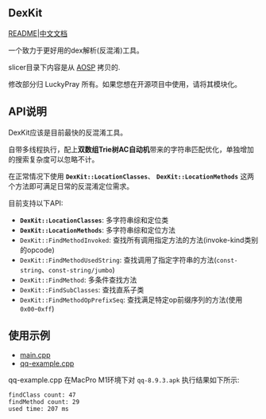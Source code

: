 DexKit
--

[README](https://github.com/LuckyPray/DexKit/blob/master/README.md)|[中文文档](https://github.com/LuckyPray/DexKit/blob/master/README_zh.md)

一个致力于更好用的dex解析(反混淆)工具。

slicer目录下内容是从 [AOSP](https://cs.android.com/android/platform/superproject/+/master:frameworks/base/startop/view_compiler) 拷贝的.

修改部分归 LuckyPray 所有。如果您想在开源项目中使用，请将其模块化。

## API说明

DexKit应该是目前最快的反混淆工具。

自带多线程执行，配上**双数组Trie树AC自动机**带来的字符串匹配优化，单独增加的搜索复杂度可以忽略不计。

在正常情况下使用 **`DexKit::LocationClasses`**、 **`DexKit::LocationMethods`** 这两个方法即可满足日常的反混淆定位需求。

目前支持以下API:
- **`DexKit::LocationClasses`**: 多字符串综和定位类
- **`DexKit::LocationMethods`**: 多字符串综和定位方法
- `DexKit::FindMethodInvoked`: 查找所有调用指定方法的方法(invoke-kind类别的opcode)
- `DexKit::FindMethodUsedString`: 查找调用了指定字符串的方法(`const-string`、`const-string/jumbo`)
- `DexKit::FindMethod`: 多条件查找方法
- `DexKit::FindSubClasses`: 查找直系子类
- `DexKit::FindMethodOpPrefixSeq`: 查找满足特定op前缀序列的方法(使用`0x00`-`0xff`)


## 使用示例

- [main.cpp](https://github.com/LuckyPray/DexKit/blob/master/main.cpp)
- [qq-example.cpp](https://github.com/LuckyPray/DexKit/blob/master/qq-example.cpp)

qq-example.cpp 在MacPro M1环境下对 `qq-8.9.3.apk` 执行结果如下所示:
```text
findClass count: 47
findMethod count: 29
used time: 207 ms
```
